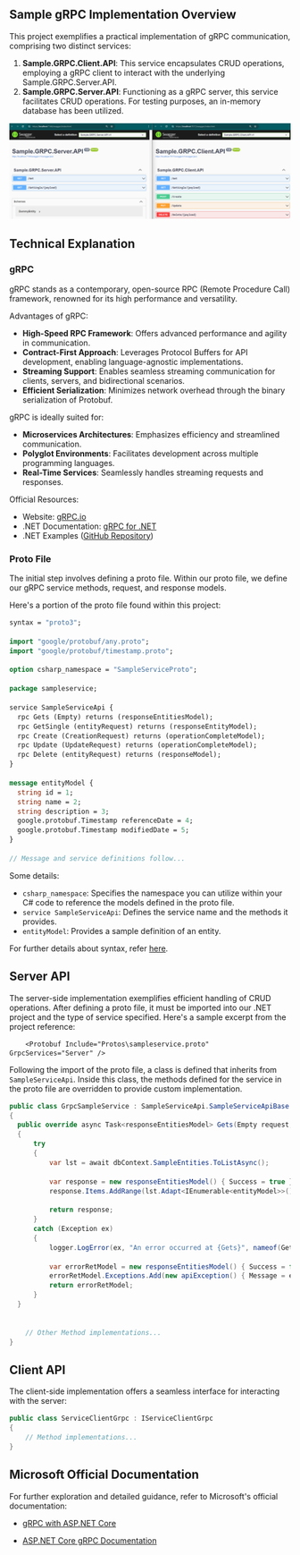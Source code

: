## Sample gRPC Implementation Overview

This project exemplifies a practical implementation of gRPC communication, comprising two distinct services:

1. **Sample.GRPC.Client.API**: This service encapsulates CRUD operations, employing a gRPC client to interact with the underlying Sample.GRPC.Server.API.
2. **Sample.GRPC.Server.API**: Functioning as a gRPC server, this service facilitates CRUD operations. For testing purposes, an in-memory database has been utilized.

![Swaggers](assets/Swaggers.png)

## Technical Explanation

### gRPC

gRPC stands as a contemporary, open-source RPC (Remote Procedure Call) framework, renowned for its high performance and versatility. 

Advantages of gRPC:
- **High-Speed RPC Framework**: Offers advanced performance and agility in communication.
- **Contract-First Approach**: Leverages Protocol Buffers for API development, enabling language-agnostic implementations.
- **Streaming Support**: Enables seamless streaming communication for clients, servers, and bidirectional scenarios.
- **Efficient Serialization**: Minimizes network overhead through the binary serialization of Protobuf.

gRPC is ideally suited for:
- **Microservices Architectures**: Emphasizes efficiency and streamlined communication.
- **Polyglot Environments**: Facilitates development across multiple programming languages.
- **Real-Time Services**: Seamlessly handles streaming requests and responses.

Official Resources:

- Website: [gRPC.io](https://grpc.io/)
- .NET Documentation: [gRPC for .NET](https://grpc.io/docs/languages/csharp/)
- .NET Examples ([GitHub Repository](https://github.com/grpc/grpc-dotnet/tree/master/examples))

### Proto File

The initial step involves defining a proto file.
Within our proto file, we define our gRPC service methods, request, and response models.

Here's a portion of the proto file found within this project:

```protobuf
syntax = "proto3";

import "google/protobuf/any.proto";
import "google/protobuf/timestamp.proto";

option csharp_namespace = "SampleServiceProto";

package sampleservice;

service SampleServiceApi {
  rpc Gets (Empty) returns (responseEntitiesModel);
  rpc GetSingle (entityRequest) returns (responseEntityModel);
  rpc Create (CreationRequest) returns (operationCompleteModel);
  rpc Update (UpdateRequest) returns (operationCompleteModel);
  rpc Delete (entityRequest) returns (responseModel);
}

message entityModel {
  string id = 1;
  string name = 2;
  string description = 3;
  google.protobuf.Timestamp referenceDate = 4;
  google.protobuf.Timestamp modifiedDate = 5;
}

// Message and service definitions follow...
```

Some details:
- `csharp_namespace`: Specifies the namespace you can utilize within your C# code to reference the models defined in the proto file.
- `service SampleServiceApi`: Defines the service name and the methods it provides.
- `entityModel`: Provides a sample definition of an entity.

For further details about syntax, refer [here](https://protobuf.dev/programming-guides/proto3/).

## Server API

The server-side implementation exemplifies efficient handling of CRUD operations.
After defining a proto file, it must be imported into our .NET project and the type of service specified.
Here's a sample excerpt from the project reference:

```
	<Protobuf Include="Protos\sampleservice.proto" GrpcServices="Server" />
```

Following the import of the proto file, a class is defined that inherits from `SampleServiceApi`.
Inside this class, the methods defined for the service in the proto file are overridden to provide custom implementation.

```csharp
public class GrpcSampleService : SampleServiceApi.SampleServiceApiBase
{
  public override async Task<responseEntitiesModel> Gets(Empty request, ServerCallContext context)
  {
      try
      {
          var lst = await dbContext.SampleEntities.ToListAsync();

          var response = new responseEntitiesModel() { Success = true };
          response.Items.AddRange(lst.Adapt<IEnumerable<entityModel>>());

          return response;
      }
      catch (Exception ex)
      {
          logger.LogError(ex, "An error occurred at {Gets}", nameof(Gets));

          var errorRetModel = new responseEntitiesModel() { Success = false };
          errorRetModel.Exceptions.Add(new apiException() { Message = ex.Message, StatusCode = 500 });
          return errorRetModel;
      }
  }


    // Other Method implementations...
}
```

## Client API

The client-side implementation offers a seamless interface for interacting with the server:

```csharp
public class ServiceClientGrpc : IServiceClientGrpc
{
    // Method implementations...
}
```

## Microsoft Official Documentation

For further exploration and detailed guidance, refer to Microsoft's official documentation:

- [gRPC with ASP.NET Core](https://learn.microsoft.com/en-us/aspnet/core/tutorials/grpc/grpc-start?view=aspnetcore-8.0&tabs=visual-studio)
  
- [ASP.NET Core gRPC Documentation](https://learn.microsoft.com/en-us/aspnet/core/grpc/?view=aspnetcore-8.0)
